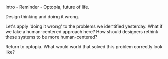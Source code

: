 Intro -
Reminder - Optopia, future of life.

Design thinking and doing it wrong.

Let's apply 'doing it wrong' to the problems
we identified yesterday. 
What if we take a human-centered approach here? How should
designers rethink these systems to be more human-centered?

Return to optopia. 
What would world that solved this problem correctly look like? 
